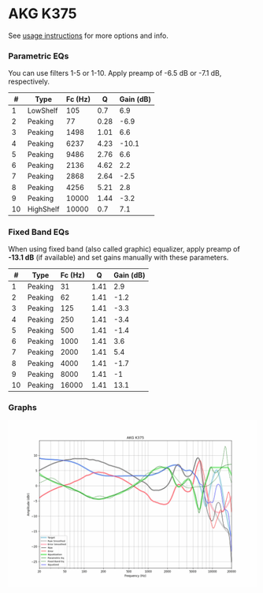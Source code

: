 # AKG K375
See [usage instructions](https://github.com/jaakkopasanen/AutoEq#usage) for more options and info.

### Parametric EQs
You can use filters 1-5 or 1-10. Apply preamp of -6.5 dB or -7.1 dB, respectively.

|   # | Type      |   Fc (Hz) |    Q |   Gain (dB) |
|-----|-----------|-----------|------|-------------|
|   1 | LowShelf  |       105 | 0.7  |         6.9 |
|   2 | Peaking   |        77 | 0.28 |        -6.9 |
|   3 | Peaking   |      1498 | 1.01 |         6.6 |
|   4 | Peaking   |      6237 | 4.23 |       -10.1 |
|   5 | Peaking   |      9486 | 2.76 |         6.6 |
|   6 | Peaking   |      2136 | 4.62 |         2.2 |
|   7 | Peaking   |      2868 | 2.64 |        -2.5 |
|   8 | Peaking   |      4256 | 5.21 |         2.8 |
|   9 | Peaking   |     10000 | 1.44 |        -3.2 |
|  10 | HighShelf |     10000 | 0.7  |         7.1 |

### Fixed Band EQs
When using fixed band (also called graphic) equalizer, apply preamp of **-13.1 dB** (if available) and set gains manually with these parameters.

|   # | Type    |   Fc (Hz) |    Q |   Gain (dB) |
|-----|---------|-----------|------|-------------|
|   1 | Peaking |        31 | 1.41 |         2.9 |
|   2 | Peaking |        62 | 1.41 |        -1.2 |
|   3 | Peaking |       125 | 1.41 |        -3.3 |
|   4 | Peaking |       250 | 1.41 |        -3.4 |
|   5 | Peaking |       500 | 1.41 |        -1.4 |
|   6 | Peaking |      1000 | 1.41 |         3.6 |
|   7 | Peaking |      2000 | 1.41 |         5.4 |
|   8 | Peaking |      4000 | 1.41 |        -1.7 |
|   9 | Peaking |      8000 | 1.41 |        -1   |
|  10 | Peaking |     16000 | 1.41 |        13.1 |

### Graphs
![](./AKG%20K375.png)

